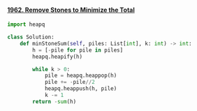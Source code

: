 #### [1962. Remove Stones to Minimize the Total](https://leetcode.com/problems/remove-stones-to-minimize-the-total/description/)

```python
import heapq

class Solution:
    def minStoneSum(self, piles: List[int], k: int) -> int:
        h = [-pile for pile in piles]
        heapq.heapify(h)

        while k > 0:
            pile = heapq.heappop(h)
            pile += -pile//2
            heapq.heappush(h, pile)
            k -= 1
        return -sum(h)
```